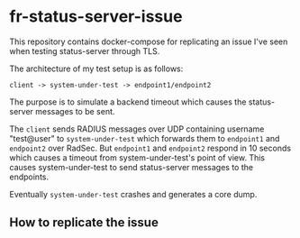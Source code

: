 # fr-status-server-issue

This repository contains docker-compose for replicating an issue I've seen when testing status-server through TLS.

The architecture of my test setup is as follows:

```
client -> system-under-test -> endpoint1/endpoint2
```

The purpose is to simulate a backend timeout which causes the status-server messages to be sent.

The `client` sends RADIUS messages over UDP containing username "test@user" to `system-under-test` which forwards them to `endpoint1` and `endpoint2` over RadSec. But `endpoint1` and `endpoint2` respond in 10 seconds which causes a timeout from system-under-test's point of view. This causes system-under-test to send status-server messages to the endpoints.

Eventually `system-under-test` crashes and generates a core dump.

## How to replicate the issue
